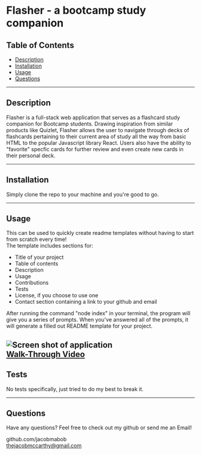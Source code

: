 
  # Flasher - a bootcamp study companion 


  ## Table of Contents
  
  - [Description](#description)
  - [Installation](#installation)
  - [Usage](#usage)
  - [Questions](#questions)

  ---

  ## Description

  Flasher is a full-stack web application that serves as a flashcard study companion for Bootcamp students. Drawing inspiration from similar products like Quizlet, Flasher allows the user to navigate through decks of flashcards pertaining to their current area of study all the way from basic HTML to the popular Javascript library React. Users also have the ability to "favorite" specfic cards for further review and even create new cards in their personal deck.

  ---

  ## Installation

  Simply clone the repo to your machine and you're good to go. 

  ---

  ## Usage

  This can be used to quickly create readme templates without having to start from scratch every time! <br>
  The template includes sections for: <br>

  - Title of your project
  - Table of contents
  - Description 
  - Usage
  - Contributions
  - Tests
  - License, if you choose to use one
  - Contact section containing a link to your github and email<br>

  After running the command "node index" in your terminal, the program will give you a series of prompts. When you've answered all of the prompts, it will generate a filled out README template for your project.  

  ![Screen shot of application](images/readme-gen-1.png)
  <br>
  [Walk-Through Video](https://watch.screencastify.com/v/OiOAM8EMM4nbOdmvWQiw)
  ---

  ## Tests

  No tests specifically, just tried to do my best to break it.

  ---

  ## Questions
  Have any questions? Feel free to check out my github or send me an Email!

  github.com/jacobmabob <br>
  thejacobmccarthy@gmail.com



